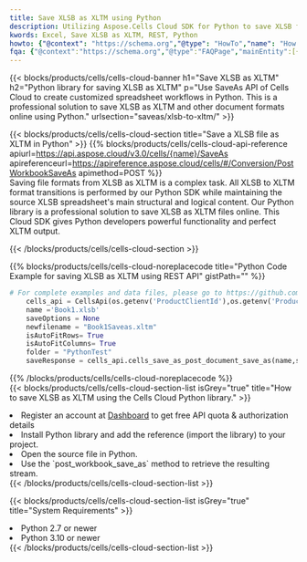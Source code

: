 ```yaml
---
title: Save XLSB as XLTM using Python 
description: Utilizing Aspose.Cells Cloud SDK for Python to save XLSB format file as XLTM format file. 
kwords: Excel, Save XLSB as XLTM, REST, Python
howto: {"@context": "https://schema.org","@type": "HowTo","name": "How to save XLSB as XLTM using the Cells Cloud Python library.","description": "How to save XLSB as XLTM using the Cells Cloud Python library.","image": {"@type": "ImageObject"},"url": "/python/saveas/xlsb-to-xltm/","step": [{ "@type": "HowToStep","name": "How to save XLSB as XLTM using the Cells Cloud Python library. step 1", "image": {"@type": "ImageObject",},"url": "/python/saveas/xlsb-to-xltm/","text": "Register an account at <a href='https://dashboard.aspose.cloud/'>Dashboard</a> to get free API quota & authorization details",},{ "@type": "HowToStep","name": "How to save XLSB as XLTM using the Cells Cloud Python library. step 1", "image": {"@type": "ImageObject",},"url": "/python/saveas/xlsb-to-xltm/","text": "Install Python library and add the reference (import the library) to your project.",},{ "@type": "HowToStep","name": "How to save XLSB as XLTM using the Cells Cloud Python library. step 1", "image": {"@type": "ImageObject",},"url": "/python/saveas/xlsb-to-xltm/","text": "Open the source file in Python.",},{ "@type": "HowToStep","name": "How to save XLSB as XLTM using the Cells Cloud Python library. step 1", "image": {"@type": "ImageObject",},"url": "/python/saveas/xlsb-to-xltm/","text": "Use the `post_workbook_save_as` method to retrieve the resulting stream.",}, ],"supply": {"@type": "HowToSupply","name": "document"},"tool": [{"@type": "HowToTool","name": "PyCharm, Visual Studio Code, Sublime, Eclipse"},{"@type": "HowToTool","name": "Aspose Cells"}],"totalTime": "PT6M"}
fqa: {"@context":"https://schema.org","@type":"FAQPage","mainEntity":[{"@type":"Question","name":"Why save file as other formats file in C# using REST API?","acceptedAnswer":{"@type":"Answer","text":"Documents are encoded in many ways, and some files may be incompatible with the software you use. To open and read such files, just save them as appropriate file formats.<br/><ol><li>Install .NET SDK and add the reference (import the library) to your project.</li><li>Open the source file in C# using REST API.</li><li>Call the PostWorkbookSaveAsRequest() method, passing an output filename with required extension.</li><li>Get the result of save as a separate file.</li></ol>"}},{"@type":"Question","name":"What file formats can I save as with your C# library?","acceptedAnswer":{"@type":"Answer","text":"We support a variety of file formats for conversion using .NET library, including XLSX, Excel, xls , PDF, CSV, HTML, Markdown, XML, PNG, JPG, TIFF, Json, TXT and many more."}},{"@type":"Question","name":"What is the maximum allowed file size for conversion using this .NET library?","acceptedAnswer":{"@type":"Answer","text":"There are no file size limits for format conversions using .NET library."}}]}
---
```



{{< blocks/products/cells/cells-cloud-banner h1="Save XLSB as XLTM" h2="Python library for saving XLSB as XLTM" p="Use SaveAs API of Cells Cloud to create customized spreadsheet workflows in Python. This is a professional solution to save XLSB as XLTM and other document formats online using Python." urlsection="saveas/xlsb-to-xltm/" >}}

{{< blocks/products/cells/cells-cloud-section  title="Save a XLSB file as XLTM in Python" >}}
{{% blocks/products/cells/cells-cloud-api-reference  apiurl=https://api.aspose.cloud/v3.0/cells/{name}/SaveAs  apireferenceurl=https://apireference.aspose.cloud/cells/#/Conversion/PostWorkbookSaveAs  apimethod=POST %}}
<br/>
Saving file formats from XLSB as XLTM is a complex task. All XLSB to XLTM format transitions is performed by our Python SDK while maintaining the source XLSB spreadsheet's main structural and logical content. Our Python library is a professional solution to save XLSB as XLTM files online. This Cloud SDK gives Python developers powerful functionality and perfect XLTM output.

{{< /blocks/products/cells/cells-cloud-section >}}

{{% blocks/products/cells/cells-cloud-noreplacecode title="Python Code Example for saving XLSB as XLTM using REST API" gistPath="" %}}
  
```python
# For complete examples and data files, please go to https://github.com/aspose-cells-cloud/aspose-cells-cloud-python/
    cells_api = CellsApi(os.getenv('ProductClientId'),os.getenv('ProductClientSecret'))
    name ='Book1.xlsb'    
    saveOptions = None
    newfilename = "Book1Saveas.xltm"
    isAutoFitRows= True
    isAutoFitColumns= True
    folder = "PythonTest"
    saveResponse = cells_api.cells_save_as_post_document_save_as(name,save_options=saveOptions, newfilename=(folder +'/' + newfilename),folder=folder)
```
  
{{% /blocks/products/cells/cells-cloud-noreplacecode  %}}
<br/>
{{< blocks/products/cells/cells-cloud-section-list isGrey="true"  title="How to save XLSB as XLTM using the Cells Cloud Python library." >}}
<li>Register an account at <a href="https://dashboard.aspose.cloud/">Dashboard</a> to get free API quota & authorization details</li>
<li>Install Python library and add the reference (import the library) to your project.</li>
<li>Open the source file in Python.</li>
<li>Use the `post_workbook_save_as` method to retrieve the resulting stream.</li>
{{< /blocks/products/cells/cells-cloud-section-list >}}

{{< blocks/products/cells/cells-cloud-section-list isGrey="true"  title="System Requirements" >}}
<li>Python 2.7 or newer</li>
<li>Python 3.10 or newer</li>
{{< /blocks/products/cells/cells-cloud-section-list >}}
